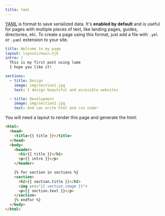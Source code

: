 ```yaml
---
title: Yaml
---
```


[YAML](https://en.wikipedia.org/wiki/YAML) is format to save serialized data. It's **enabled by default** and is useful for pages with multiple pieces of text, like landing pages, guides, directories, etc. To create a page using this format, just add a file with `.yml` or `.yaml` extension to your site.

```yaml
title: Welcome to my page
layout: layouts/main.njk
intro: |
  This is my first post using lume
  I hope you like it!

sections:
  - title: Design
    image: img/section1.jpg
    text: I design beautiful and accesible websites

  - title: Development
    image: img/section2.jpg
    text: And can write html and css code!
```

You will need a layout to render this page and generate the html:

```html
<html>
  <head>
    <title>{{ title }}</title>
  </head>
  <body>
    <header>
      <h1>{{ title }}</h1>
      <p>{{ intro }}</p>
    </header>

    {% for section in sections %}
    <section>
      <h2>{{ section.title }}</h2>
      <img src="{{ section.image }}">
      <p>{{ section.text }}</p>
    </section>
    {% endfor %}
  </body>
</html>
```
